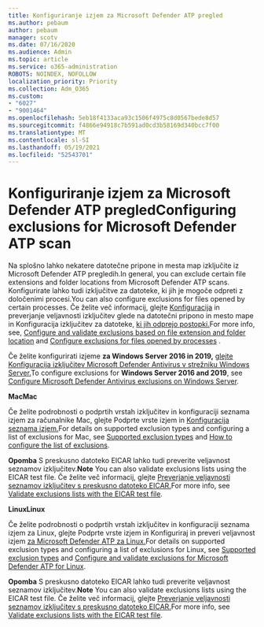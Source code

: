 ```yaml
---
title: Konfiguriranje izjem za Microsoft Defender ATP pregled
ms.author: pebaum
author: pebaum
manager: scotv
ms.date: 07/16/2020
ms.audience: Admin
ms.topic: article
ms.service: o365-administration
ROBOTS: NOINDEX, NOFOLLOW
localization_priority: Priority
ms.collection: Adm_O365
ms.custom:
- "6027"
- "9001464"
ms.openlocfilehash: 5eb18f4133aca93c1506f4975c8d0567bede8d57
ms.sourcegitcommit: f4866e94918c7b591ad0cd3b58169d340bcc7f00
ms.translationtype: MT
ms.contentlocale: sl-SI
ms.lasthandoff: 05/19/2021
ms.locfileid: "52543701"
---
```

# <a name="configuring-exclusions-for-microsoft-defender-atp-scan"></a><span data-ttu-id="ee176-102">Konfiguriranje izjem za Microsoft Defender ATP pregled</span><span class="sxs-lookup"><span data-stu-id="ee176-102">Configuring exclusions for Microsoft Defender ATP scan</span></span>

<span data-ttu-id="ee176-103">Na splošno lahko nekatere datotečne pripone in mesta map izključite iz Microsoft Defender ATP pregledih.</span><span class="sxs-lookup"><span data-stu-id="ee176-103">In general, you can exclude certain file extensions and folder locations from Microsoft Defender ATP scans.</span></span> <span data-ttu-id="ee176-104">Konfigurirate lahko tudi izključitve za datoteke, ki jih je mogoče odpreti z določenimi procesi.</span><span class="sxs-lookup"><span data-stu-id="ee176-104">You can also configure exclusions for files opened by certain processes.</span></span> <span data-ttu-id="ee176-105">Če želite več informacij, glejte [Konfiguracija](/windows/security/threat-protection/microsoft-defender-antivirus/configure-extension-file-exclusions-microsoft-defender-antivirus) in preverjanje veljavnosti izključitev glede na datotečni pripono in mesto mape in Konfiguracija izključitev za datoteke, [ki jih odprejo postopki.](/windows/security/threat-protection/microsoft-defender-antivirus/configure-process-opened-file-exclusions-microsoft-defender-antivirus)</span><span class="sxs-lookup"><span data-stu-id="ee176-105">For more info, see, [Configure and validate exclusions based on file extension and folder location](/windows/security/threat-protection/microsoft-defender-antivirus/configure-extension-file-exclusions-microsoft-defender-antivirus) and [Configure exclusions for files opened by processes](/windows/security/threat-protection/microsoft-defender-antivirus/configure-process-opened-file-exclusions-microsoft-defender-antivirus) .</span></span>

<span data-ttu-id="ee176-106">Če želite konfigurirati izjeme **za Windows Server 2016 in 2019,** [glejte Konfiguracija izključitev Microsoft Defender Antivirus v strežniku Windows Server.](/windows/security/threat-protection/microsoft-defender-antivirus/configure-server-exclusions-microsoft-defender-antivirus)</span><span class="sxs-lookup"><span data-stu-id="ee176-106">To configure exclusions for  **Windows Server 2016 and 2019**, see [Configure Microsoft Defender Antivirus exclusions on Windows Server](/windows/security/threat-protection/microsoft-defender-antivirus/configure-server-exclusions-microsoft-defender-antivirus).</span></span>

<span data-ttu-id="ee176-107">**Mac**</span><span class="sxs-lookup"><span data-stu-id="ee176-107">**Mac**</span></span>

<span data-ttu-id="ee176-108">Če želite podrobnosti o podprtih vrstah izključitev in [](/windows/security/threat-protection/microsoft-defender-atp/mac-exclusions#supported-exclusion-types) konfiguraciji seznama izjem za računalnike Mac, glejte Podprte vrste izjem in [Konfiguracija seznama izjem.](/windows/security/threat-protection/microsoft-defender-atp/mac-exclusions#how-to-configure-the-list-of-exclusions)</span><span class="sxs-lookup"><span data-stu-id="ee176-108">For details on supported exclusion types and configuring a list of exclusions for Mac, see [Supported exclusion types](/windows/security/threat-protection/microsoft-defender-atp/mac-exclusions#supported-exclusion-types) and [How to configure the list of exclusions](/windows/security/threat-protection/microsoft-defender-atp/mac-exclusions#how-to-configure-the-list-of-exclusions).</span></span>

<span data-ttu-id="ee176-109">**Opomba** S preskusno datoteko EICAR lahko tudi preverite veljavnost seznamov izključitev.</span><span class="sxs-lookup"><span data-stu-id="ee176-109">**Note** You can also validate exclusions lists using the EICAR test file.</span></span> <span data-ttu-id="ee176-110">Če želite več informacij, glejte [Preverjanje veljavnosti seznamov izključitev s preskusno datoteko EICAR.](/windows/security/threat-protection/microsoft-defender-atp/mac-exclusions#validate-exclusions-lists-with-the-eicar-test-file)</span><span class="sxs-lookup"><span data-stu-id="ee176-110">For more info, see [Validate exclusions lists with the EICAR test file](/windows/security/threat-protection/microsoft-defender-atp/mac-exclusions#validate-exclusions-lists-with-the-eicar-test-file).</span></span> 

<span data-ttu-id="ee176-111">**Linux**</span><span class="sxs-lookup"><span data-stu-id="ee176-111">**Linux**</span></span>

<span data-ttu-id="ee176-112">Če želite podrobnosti o podprtih vrstah izključitev in [](/windows/security/threat-protection/microsoft-defender-atp/linux-exclusions#supported-exclusion-types) konfiguraciji seznama izjem za Linux, glejte Podprte vrste izjem in Konfiguriraj in preveri veljavnost izjem [za Microsoft Defender ATP za Linux.](/windows/security/threat-protection/microsoft-defender-atp/linux-exclusions)</span><span class="sxs-lookup"><span data-stu-id="ee176-112">For details on supported exclusion types and configuring a list of exclusions for Linux, see [Supported exclusion types](/windows/security/threat-protection/microsoft-defender-atp/linux-exclusions#supported-exclusion-types) and [Configure and validate exclusions for Microsoft Defender ATP for Linux](/windows/security/threat-protection/microsoft-defender-atp/linux-exclusions).</span></span>

<span data-ttu-id="ee176-113">**Opomba** S preskusno datoteko EICAR lahko tudi preverite veljavnost seznamov izključitev.</span><span class="sxs-lookup"><span data-stu-id="ee176-113">**Note** You can also validate exclusions lists using the EICAR test file.</span></span> <span data-ttu-id="ee176-114">Če želite več informacij, glejte [Preverjanje veljavnosti seznamov izključitev s preskusno datoteko EICAR.](/windows/security/threat-protection/microsoft-defender-atp/linux-exclusions#validate-exclusions-lists-with-the-eicar-test-file)</span><span class="sxs-lookup"><span data-stu-id="ee176-114">For more info, see [Validate exclusions lists with the EICAR test file](/windows/security/threat-protection/microsoft-defender-atp/linux-exclusions#validate-exclusions-lists-with-the-eicar-test-file).</span></span> 